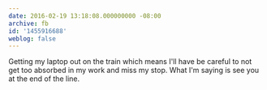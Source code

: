 ```yaml
---
date: 2016-02-19 13:18:08.000000000 -08:00
archive: fb
id: '1455916688'
weblog: false
---
```


Getting my laptop out on the train which means I'll have be careful to not get too absorbed in my work and miss my stop. What I'm saying is see you at the end of the line.
